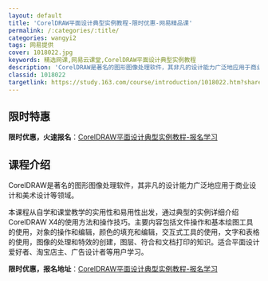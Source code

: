 ```yaml
---
layout: default
title: 'CorelDRAW平面设计典型实例教程-限时优惠-网易精品课'
permalink: /:categories/:title/
categories: wangyi2
tags: 网易提供
cover: 1018022.jpg
keywords: 精选网课,网易云课堂,CorelDRAW平面设计典型实例教程
description: 'CorelDRAW是著名的图形图像处理软件，其非凡的设计能力广泛地应用于商业设计和美术设计等领域。本课程从自学和课堂教学'
classid: 1018022
targetlink: https://study.163.com/course/introduction/1018022.htm?share=1&shareId=1025206652&utm_campaign=share&utm_medium=iphoneShare&utm_source=&utm_u=1025206652
---
```


## 限时特惠

**限时优惠，火速报名**：[CorelDRAW平面设计典型实例教程-报名学习](https://study.163.com/course/introduction/1018022.htm?share=1&shareId=1025206652&utm_campaign=share&utm_medium=iphoneShare&utm_source=&utm_u=1025206652)

## 课程介绍

CorelDRAW是著名的图形图像处理软件，其非凡的设计能力广泛地应用于商业设计和美术设计等领域。



本课程从自学和课堂教学的实用性和易用性出发，通过典型的实例详细介绍CorelDRAW X4的使用方法和操作技巧。主要内容包括文件操作和基本绘图工具的使用，对象的操作和编辑，颜色的填充和编辑，交互式工具的使用，文字和表格的使用，图像的处理和特效的创建，图层、符合和文档打印的知识。适合平面设计爱好者、淘宝店主、广告设计者等用户学习。

**限时优惠，报名地址**：[CorelDRAW平面设计典型实例教程-报名学习](https://study.163.com/course/introduction/1018022.htm?share=1&shareId=1025206652&utm_campaign=share&utm_medium=iphoneShare&utm_source=&utm_u=1025206652)

